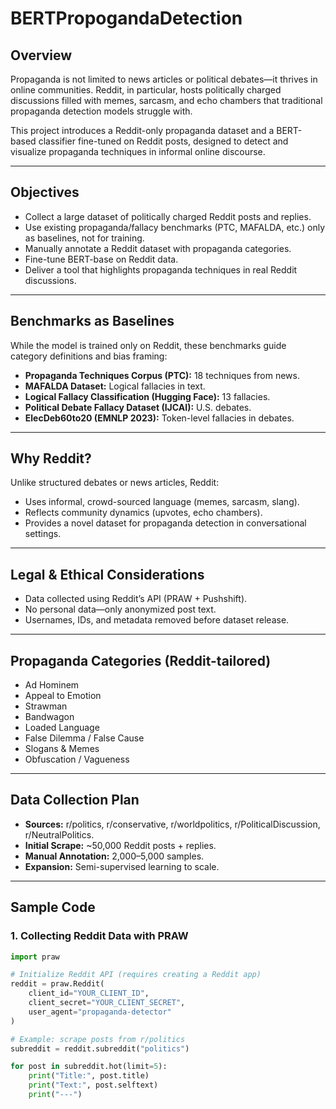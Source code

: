 # BERTPropogandaDetection

## Overview
Propaganda is not limited to news articles or political debates—it thrives in online communities. Reddit, in particular, hosts politically charged discussions filled with memes, sarcasm, and echo chambers that traditional propaganda detection models struggle with.

This project introduces a Reddit-only propaganda dataset and a BERT-based classifier fine-tuned on Reddit posts, designed to detect and visualize propaganda techniques in informal online discourse.

---

## Objectives
- Collect a large dataset of politically charged Reddit posts and replies.  
- Use existing propaganda/fallacy benchmarks (PTC, MAFALDA, etc.) only as baselines, not for training.  
- Manually annotate a Reddit dataset with propaganda categories.  
- Fine-tune BERT-base on Reddit data.  
- Deliver a tool that highlights propaganda techniques in real Reddit discussions.  

---

## Benchmarks as Baselines
While the model is trained only on Reddit, these benchmarks guide category definitions and bias framing:

- **Propaganda Techniques Corpus (PTC):** 18 techniques from news.  
- **MAFALDA Dataset:** Logical fallacies in text.  
- **Logical Fallacy Classification (Hugging Face):** 13 fallacies.  
- **Political Debate Fallacy Dataset (IJCAI):** U.S. debates.  
- **ElecDeb60to20 (EMNLP 2023):** Token-level fallacies in debates.  

---

## Why Reddit?
Unlike structured debates or news articles, Reddit:
- Uses informal, crowd-sourced language (memes, sarcasm, slang).  
- Reflects community dynamics (upvotes, echo chambers).  
- Provides a novel dataset for propaganda detection in conversational settings.  

---

## Legal & Ethical Considerations
- Data collected using Reddit’s API (PRAW + Pushshift).  
- No personal data—only anonymized post text.  
- Usernames, IDs, and metadata removed before dataset release.  

---

## Propaganda Categories (Reddit-tailored)
- Ad Hominem  
- Appeal to Emotion  
- Strawman  
- Bandwagon  
- Loaded Language  
- False Dilemma / False Cause  
- Slogans & Memes  
- Obfuscation / Vagueness  

---

## Data Collection Plan
- **Sources:** r/politics, r/conservative, r/worldpolitics, r/PoliticalDiscussion, r/NeutralPolitics.  
- **Initial Scrape:** ~50,000 Reddit posts + replies.  
- **Manual Annotation:** 2,000–5,000 samples.  
- **Expansion:** Semi-supervised learning to scale.  

---

## Sample Code

### 1. Collecting Reddit Data with PRAW
```python
import praw

# Initialize Reddit API (requires creating a Reddit app)
reddit = praw.Reddit(
    client_id="YOUR_CLIENT_ID",
    client_secret="YOUR_CLIENT_SECRET",
    user_agent="propaganda-detector"
)

# Example: scrape posts from r/politics
subreddit = reddit.subreddit("politics")

for post in subreddit.hot(limit=5):
    print("Title:", post.title)
    print("Text:", post.selftext)
    print("---")
